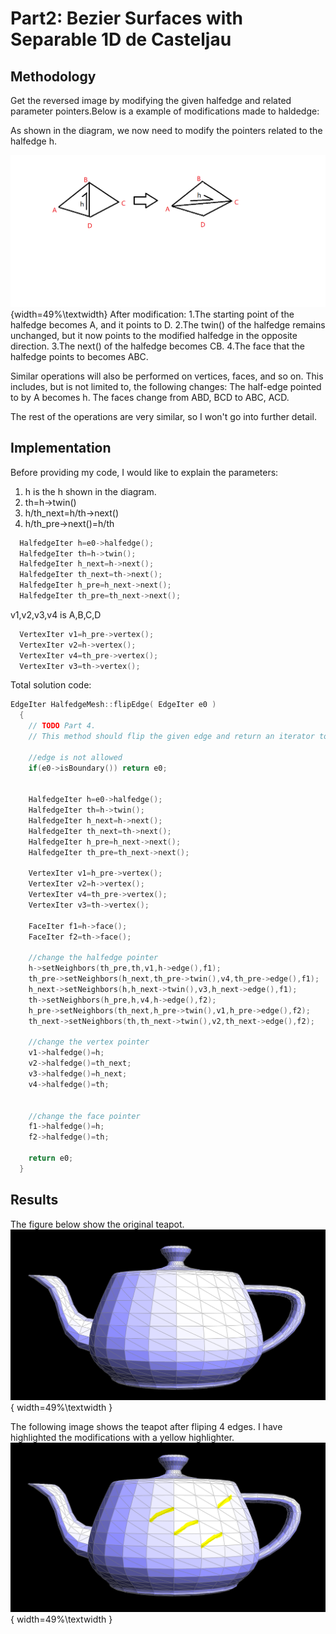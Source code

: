 # Part2: Bezier Surfaces with Separable 1D de Casteljau

## Methodology

Get the reversed image by modifying the given halfedge and related parameter pointers.Below is a example of modifications made to haldedge:


As shown in the diagram, we now need to modify the pointers related to the halfedge h.

![example_halfedge](../../images/hw2/section2/hw2part4_flip_halfedge.png){width=49%\textwidth}
After modification:
1.The starting point of the halfedge becomes A, and it points to D.
2.The twin() of the halfedge remains unchanged, but it now points to the modified halfedge in the opposite direction.
3.The next() of the halfedge becomes CB.
4.The face that the halfedge points to becomes ABC.

Similar operations will also be performed on vertices, faces, and so on. This includes, but is not limited to, the following changes:
The half-edge pointed to by A becomes h.
The faces change from ABD, BCD to ABC, ACD.

The rest of the operations are very similar, so I won't go into further detail.

## Implementation

Before providing my code, I would like to explain the parameters:


1. h is the h shown in the diagram.
2. th=h->twin()
3. h/th_next=h/th->next()
4. h/th_pre->next()=h/th
```cpp
  HalfedgeIter h=e0->halfedge();
  HalfedgeIter th=h->twin();
  HalfedgeIter h_next=h->next();
  HalfedgeIter th_next=th->next();
  HalfedgeIter h_pre=h_next->next();
  HalfedgeIter th_pre=th_next->next();

```

v1,v2,v3,v4 is A,B,C,D
```cpp
  VertexIter v1=h_pre->vertex();
  VertexIter v2=h->vertex();
  VertexIter v4=th_pre->vertex();
  VertexIter v3=th->vertex();
```

Total solution code:
```cpp
EdgeIter HalfedgeMesh::flipEdge( EdgeIter e0 )
  {
    // TODO Part 4.
    // This method should flip the given edge and return an iterator to the flipped edge.

    //edge is not allowed
    if(e0->isBoundary()) return e0;


    HalfedgeIter h=e0->halfedge();
    HalfedgeIter th=h->twin();
    HalfedgeIter h_next=h->next();
    HalfedgeIter th_next=th->next();
    HalfedgeIter h_pre=h_next->next();
    HalfedgeIter th_pre=th_next->next();

    VertexIter v1=h_pre->vertex();
    VertexIter v2=h->vertex();
    VertexIter v4=th_pre->vertex();
    VertexIter v3=th->vertex();

    FaceIter f1=h->face();
    FaceIter f2=th->face();

    //change the halfedge pointer
    h->setNeighbors(th_pre,th,v1,h->edge(),f1);
    th_pre->setNeighbors(h_next,th_pre->twin(),v4,th_pre->edge(),f1);
    h_next->setNeighbors(h,h_next->twin(),v3,h_next->edge(),f1);
    th->setNeighbors(h_pre,h,v4,h->edge(),f2);
    h_pre->setNeighbors(th_next,h_pre->twin(),v1,h_pre->edge(),f2);
    th_next->setNeighbors(th,th_next->twin(),v2,th_next->edge(),f2);

    //change the vertex pointer
    v1->halfedge()=h;
    v2->halfedge()=th_next;
    v3->halfedge()=h_next;
    v4->halfedge()=th;


    //change the face pointer
    f1->halfedge()=h;
    f2->halfedge()=th;

    return e0;
  }
```

## Results


The figure below show the original teapot.
![before flip](../../images/hw2/section2/hw2part4_before_flip.png){ width=49%\textwidth } 

The following image shows the teapot after fliping 4 edges. I have highlighted the modifications with a yellow highlighter.
![after flip](../../images/hw2/section2/hw2part4_after_flip.png){ width=49%\textwidth } 
